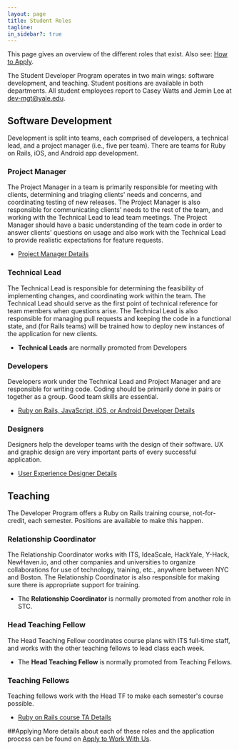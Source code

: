 ```yaml
---
layout: page
title: Student Roles
tagline:
in_sidebar?: true
---
```


This page gives an overview of the different roles that exist. Also see:
[How to Apply](/apply.html).

The Student Developer Program operates in two main wings\: software development,
and teaching. Student positions are available in both departments. All student
employees report to Casey Watts and Jemin Lee at [dev-mgt@yale.edu](mailto:dev-mgt@yale.edu).


## Software Development
Development is split into teams, each comprised of developers, a technical lead,
 and a project manager (i.e., five per team). There are teams for Ruby on Rails,
  iOS, and Android app development.

### Project Manager
The Project Manager in a team is primarily responsible for meeting with clients,
 determining and triaging clients' needs and concerns, and coordinating testing
 of new releases. The Project Manager is also responsible for communicating
 clients' needs to the rest of the team, and working with the Technical Lead to
 lead team meetings. The Project Manager should have a basic understanding of
 the team code in order to answer clients' questions on usage and also work with
  the Technical Lead to provide realistic expectations for feature requests.

* [Project Manager Details](/jobs/projectmanager.html)

### Technical Lead
The Technical Lead is responsible for determining the feasibility of
implementing changes, and coordinating work within the team. The Technical Lead
should serve as the first point of technical reference for team members when
questions arise. The Technical Lead is also responsible for managing pull
requests and keeping the code in a functional state, and (for Rails teams) will
be trained how to deploy new instances of the application for new clients.

* **Technical Leads** are normally promoted from Developers

### Developers
Developers work under the Technical Lead and Project Manager and are responsible
for writing code. Coding should be primarily done in pairs or together as a
group. Good team skills are essential.

* [Ruby on Rails, JavaScript, iOS, or Android Developer Details](/jobs/developer.html)

### Designers
Designers help the developer teams with the design of their software. UX and
graphic design are very important parts of every successful application.

* [User Experience Designer Details](/jobs/uxdesigner.html)


## Teaching
The Developer Program offers a Ruby on Rails training course, not-for-credit,
each semester. Positions are available to make this happen.

### Relationship Coordinator
The Relationship Coordinator works with ITS, IdeaScale, HackYale, Y-Hack,
NewHaven.io, and other companies and universities to organize collaborations for
 use of technology, training, etc., anywhere between NYC and Boston. The
 Relationship Coordinator is also responsible for making sure there is
 appropriate support for training.

* The **Relationship Coordinator** is normally promoted from another role in STC.

### Head Teaching Fellow
The Head Teaching Fellow coordinates course plans with ITS full-time staff, and
works with the other teaching fellows to lead class each week.

* The **Head Teaching Fellow** is normally promoted from Teaching Fellows.

### Teaching Fellows
Teaching fellows work with the Head TF to make each semester's course possible.

* [Ruby on Rails course TA Details](/jobs/courseta.html)


##Applying
More details about each of these roles and the application process can be found
on [Apply to Work With Us](/apply.html).
